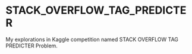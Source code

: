 # STACK_OVERFLOW_TAG_PREDICTER

My explorations in Kaggle competition named STACK OVERFLOW TAG PREDICTER Problem.
